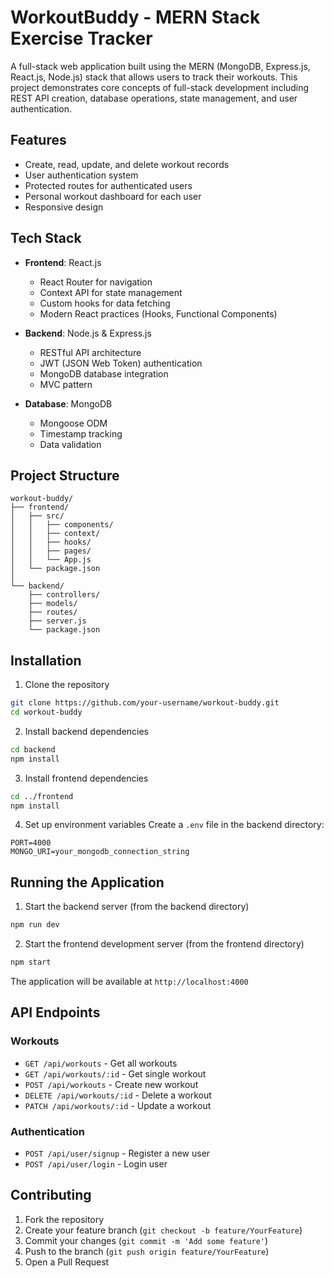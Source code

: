 # WorkoutBuddy - MERN Stack Exercise Tracker

A full-stack web application built using the MERN (MongoDB, Express.js, React.js, Node.js) stack that allows users to track their workouts. This project demonstrates core concepts of full-stack development including REST API creation, database operations, state management, and user authentication.

## Features

- Create, read, update, and delete workout records
- User authentication system
- Protected routes for authenticated users
- Personal workout dashboard for each user
- Responsive design

## Tech Stack

- **Frontend**: React.js
  - React Router for navigation
  - Context API for state management
  - Custom hooks for data fetching
  - Modern React practices (Hooks, Functional Components)

- **Backend**: Node.js & Express.js
  - RESTful API architecture
  - JWT (JSON Web Token) authentication
  - MongoDB database integration
  - MVC pattern

- **Database**: MongoDB
  - Mongoose ODM
  - Timestamp tracking
  - Data validation

## Project Structure

```
workout-buddy/
├── frontend/
│   ├── src/
│   │   ├── components/
│   │   ├── context/
│   │   ├── hooks/
│   │   ├── pages/
│   │   └── App.js
│   └── package.json
│
└── backend/
    ├── controllers/
    ├── models/
    ├── routes/
    ├── server.js
    └── package.json
```

## Installation

1. Clone the repository
```bash
git clone https://github.com/your-username/workout-buddy.git
cd workout-buddy
```

2. Install backend dependencies
```bash
cd backend
npm install
```

3. Install frontend dependencies
```bash
cd ../frontend
npm install
```

4. Set up environment variables
Create a `.env` file in the backend directory:
```
PORT=4000
MONGO_URI=your_mongodb_connection_string
```

## Running the Application

1. Start the backend server (from the backend directory)
```bash
npm run dev
```

2. Start the frontend development server (from the frontend directory)
```bash
npm start
```

The application will be available at `http://localhost:4000`

## API Endpoints

### Workouts
- `GET /api/workouts` - Get all workouts
- `GET /api/workouts/:id` - Get single workout
- `POST /api/workouts` - Create new workout
- `DELETE /api/workouts/:id` - Delete a workout
- `PATCH /api/workouts/:id` - Update a workout

### Authentication
- `POST /api/user/signup` - Register a new user
- `POST /api/user/login` - Login user

## Contributing

1. Fork the repository
2. Create your feature branch (`git checkout -b feature/YourFeature`)
3. Commit your changes (`git commit -m 'Add some feature'`)
4. Push to the branch (`git push origin feature/YourFeature`)
5. Open a Pull Request
